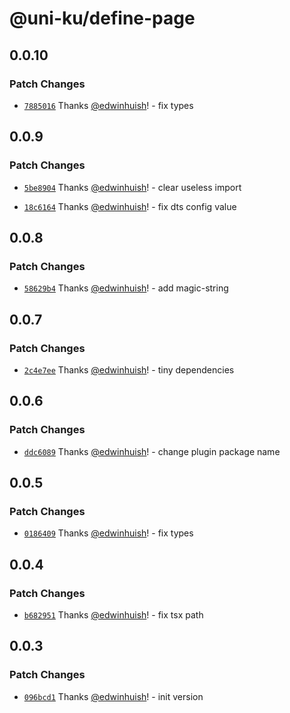 # @uni-ku/define-page

## 0.0.10

### Patch Changes

- [`7885016`](https://github.com/edwinhuish/uni-macros/commit/78850162bceae5319c020c10e411e59fed57c011) Thanks [@edwinhuish](https://github.com/edwinhuish)! - fix types

## 0.0.9

### Patch Changes

- [`5be8904`](https://github.com/edwinhuish/uni-macros/commit/5be8904e70e6a269d84ca095c64d0585255edfbb) Thanks [@edwinhuish](https://github.com/edwinhuish)! - clear useless import

- [`18c6164`](https://github.com/edwinhuish/uni-macros/commit/18c6164e38de93b1517659934acf66790e5b7268) Thanks [@edwinhuish](https://github.com/edwinhuish)! - fix dts config value

## 0.0.8

### Patch Changes

- [`58629b4`](https://github.com/edwinhuish/uni-macros/commit/58629b485706783d3cec9f22640c3d9693ec8f03) Thanks [@edwinhuish](https://github.com/edwinhuish)! - add magic-string

## 0.0.7

### Patch Changes

- [`2c4e7ee`](https://github.com/edwinhuish/uni-macros/commit/2c4e7ee7e67946fa278116cb6102be85da13e8e0) Thanks [@edwinhuish](https://github.com/edwinhuish)! - tiny dependencies

## 0.0.6

### Patch Changes

- [`ddc6089`](https://github.com/edwinhuish/uni-macros/commit/ddc6089180ee1fa34e7f18d2d067f412e5b5eec7) Thanks [@edwinhuish](https://github.com/edwinhuish)! - change plugin package name

## 0.0.5

### Patch Changes

- [`0186409`](https://github.com/edwinhuish/uni-macros/commit/0186409e92b1090eebd4535cc996891d5e0e5eab) Thanks [@edwinhuish](https://github.com/edwinhuish)! - fix types

## 0.0.4

### Patch Changes

- [`b682951`](https://github.com/edwinhuish/uni-macros/commit/b682951ead103012b9d159049ec422e99a19ffaa) Thanks [@edwinhuish](https://github.com/edwinhuish)! - fix tsx path

## 0.0.3

### Patch Changes

- [`096bcd1`](https://github.com/edwinhuish/uni-macros/commit/096bcd17fde332e6cef76434e601f83cb2ed0773) Thanks [@edwinhuish](https://github.com/edwinhuish)! - init version
